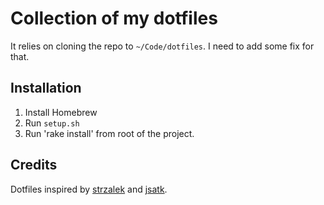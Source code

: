 # Collection of my dotfiles

It relies on cloning the repo to `~/Code/dotfiles`. I need to add some fix for that.

## Installation

1. Install Homebrew
2. Run `setup.sh`
3. Run 'rake install' from root of the project.

## Credits

Dotfiles inspired by [strzalek](https://github.com/strzalek/dotfiles) and [jsatk](https://github.com/jsatk/dotfiles/).
